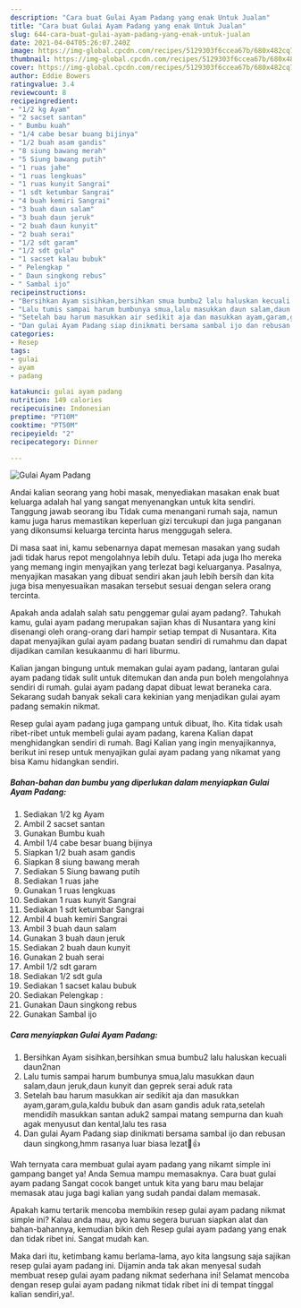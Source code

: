 ```yaml
---
description: "Cara buat Gulai Ayam Padang yang enak Untuk Jualan"
title: "Cara buat Gulai Ayam Padang yang enak Untuk Jualan"
slug: 644-cara-buat-gulai-ayam-padang-yang-enak-untuk-jualan
date: 2021-04-04T05:26:07.240Z
image: https://img-global.cpcdn.com/recipes/5129303f6ccea67b/680x482cq70/gulai-ayam-padang-foto-resep-utama.jpg
thumbnail: https://img-global.cpcdn.com/recipes/5129303f6ccea67b/680x482cq70/gulai-ayam-padang-foto-resep-utama.jpg
cover: https://img-global.cpcdn.com/recipes/5129303f6ccea67b/680x482cq70/gulai-ayam-padang-foto-resep-utama.jpg
author: Eddie Bowers
ratingvalue: 3.4
reviewcount: 8
recipeingredient:
- "1/2 kg Ayam"
- "2 sacset santan"
- " Bumbu kuah"
- "1/4 cabe besar buang bijinya"
- "1/2 buah asam gandis"
- "8 siung bawang merah"
- "5 Siung bawang putih"
- "1 ruas jahe"
- "1 ruas lengkuas"
- "1 ruas kunyit Sangrai"
- "1 sdt ketumbar Sangrai"
- "4 buah kemiri Sangrai"
- "3 buah daun salam"
- "3 buah daun jeruk"
- "2 buah daun kunyit"
- "2 buah serai"
- "1/2 sdt garam"
- "1/2 sdt gula"
- "1 sacset kalau bubuk"
- " Pelengkap "
- " Daun singkong rebus"
- " Sambal ijo"
recipeinstructions:
- "Bersihkan Ayam sisihkan,bersihkan smua bumbu2 lalu haluskan kecuali daun2nan"
- "Lalu tumis sampai harum bumbunya smua,lalu masukkan daun salam,daun jeruk,daun kunyit dan geprek serai aduk rata"
- "Setelah bau harum masukkan air sedikit aja dan masukkan ayam,garam,gula,kaldu bubuk dan asam gandis aduk rata,setelah mendidih masukkan santan aduk2 sampai matang sempurna dan kuah agak menyusut dan kental,lalu tes rasa"
- "Dan gulai Ayam Padang siap dinikmati bersama sambal ijo dan rebusan daun singkong,hmm rasanya luar biasa lezat🤗👍"
categories:
- Resep
tags:
- gulai
- ayam
- padang

katakunci: gulai ayam padang 
nutrition: 149 calories
recipecuisine: Indonesian
preptime: "PT10M"
cooktime: "PT50M"
recipeyield: "2"
recipecategory: Dinner

---
```



![Gulai Ayam Padang](https://img-global.cpcdn.com/recipes/5129303f6ccea67b/680x482cq70/gulai-ayam-padang-foto-resep-utama.jpg)

Andai kalian seorang yang hobi masak, menyediakan masakan enak buat keluarga adalah hal yang sangat menyenangkan untuk kita sendiri. Tanggung jawab seorang ibu Tidak cuma menangani rumah saja, namun kamu juga harus memastikan keperluan gizi tercukupi dan juga panganan yang dikonsumsi keluarga tercinta harus menggugah selera.

Di masa  saat ini, kamu sebenarnya dapat memesan masakan yang sudah jadi tidak harus repot mengolahnya lebih dulu. Tetapi ada juga lho mereka yang memang ingin menyajikan yang terlezat bagi keluarganya. Pasalnya, menyajikan masakan yang dibuat sendiri akan jauh lebih bersih dan kita juga bisa menyesuaikan masakan tersebut sesuai dengan selera orang tercinta. 



Apakah anda adalah salah satu penggemar gulai ayam padang?. Tahukah kamu, gulai ayam padang merupakan sajian khas di Nusantara yang kini disenangi oleh orang-orang dari hampir setiap tempat di Nusantara. Kita dapat menyajikan gulai ayam padang buatan sendiri di rumahmu dan dapat dijadikan camilan kesukaanmu di hari liburmu.

Kalian jangan bingung untuk memakan gulai ayam padang, lantaran gulai ayam padang tidak sulit untuk ditemukan dan anda pun boleh mengolahnya sendiri di rumah. gulai ayam padang dapat dibuat lewat beraneka cara. Sekarang sudah banyak sekali cara kekinian yang menjadikan gulai ayam padang semakin nikmat.

Resep gulai ayam padang juga gampang untuk dibuat, lho. Kita tidak usah ribet-ribet untuk membeli gulai ayam padang, karena Kalian dapat menghidangkan sendiri di rumah. Bagi Kalian yang ingin menyajikannya, berikut ini resep untuk menyajikan gulai ayam padang yang nikamat yang bisa Kamu hidangkan sendiri.

<!--inarticleads1-->

##### Bahan-bahan dan bumbu yang diperlukan dalam menyiapkan Gulai Ayam Padang:

1. Sediakan 1/2 kg Ayam
1. Ambil 2 sacset santan
1. Gunakan  Bumbu kuah
1. Ambil 1/4 cabe besar buang bijinya
1. Siapkan 1/2 buah asam gandis
1. Siapkan 8 siung bawang merah
1. Sediakan 5 Siung bawang putih
1. Sediakan 1 ruas jahe
1. Gunakan 1 ruas lengkuas
1. Sediakan 1 ruas kunyit Sangrai
1. Sediakan 1 sdt ketumbar Sangrai
1. Ambil 4 buah kemiri Sangrai
1. Ambil 3 buah daun salam
1. Gunakan 3 buah daun jeruk
1. Sediakan 2 buah daun kunyit
1. Gunakan 2 buah serai
1. Ambil 1/2 sdt garam
1. Sediakan 1/2 sdt gula
1. Sediakan 1 sacset kalau bubuk
1. Sediakan  Pelengkap :
1. Gunakan  Daun singkong rebus
1. Gunakan  Sambal ijo




<!--inarticleads2-->

##### Cara menyiapkan Gulai Ayam Padang:

1. Bersihkan Ayam sisihkan,bersihkan smua bumbu2 lalu haluskan kecuali daun2nan
1. Lalu tumis sampai harum bumbunya smua,lalu masukkan daun salam,daun jeruk,daun kunyit dan geprek serai aduk rata
1. Setelah bau harum masukkan air sedikit aja dan masukkan ayam,garam,gula,kaldu bubuk dan asam gandis aduk rata,setelah mendidih masukkan santan aduk2 sampai matang sempurna dan kuah agak menyusut dan kental,lalu tes rasa
1. Dan gulai Ayam Padang siap dinikmati bersama sambal ijo dan rebusan daun singkong,hmm rasanya luar biasa lezat🤗👍




Wah ternyata cara membuat gulai ayam padang yang nikamt simple ini gampang banget ya! Anda Semua mampu memasaknya. Cara buat gulai ayam padang Sangat cocok banget untuk kita yang baru mau belajar memasak atau juga bagi kalian yang sudah pandai dalam memasak.

Apakah kamu tertarik mencoba membikin resep gulai ayam padang nikmat simple ini? Kalau anda mau, ayo kamu segera buruan siapkan alat dan bahan-bahannya, kemudian bikin deh Resep gulai ayam padang yang enak dan tidak ribet ini. Sangat mudah kan. 

Maka dari itu, ketimbang kamu berlama-lama, ayo kita langsung saja sajikan resep gulai ayam padang ini. Dijamin anda tak akan menyesal sudah membuat resep gulai ayam padang nikmat sederhana ini! Selamat mencoba dengan resep gulai ayam padang nikmat tidak ribet ini di tempat tinggal kalian sendiri,ya!.

